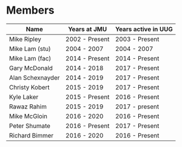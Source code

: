 # Members


| Name          | Years at JMU  | Years active in UUG  |
| ------------- | ------------- | -------------------- |
| Mike Ripley   | 2002 - Present| 2003 - Present       |
| Mike Lam (stu)| 2004 - 2007   | 2004 - 2007          |
| Mike Lam (fac)| 2014 - Present| 2014 - Present       |
| Gary McDonald | 2014 - 2018   | 2017 - Present       |
| Alan Schexnayder | 2014 - 2019   | 2017 - Present |
| Christy Kobert| 2015 - 2019   | 2017 - Present       |
| Kyle Laker    | 2015 - Present| 2016 - Present       |
| Rawaz Rahim   | 2015 - 2019   | 2017 - present       |
| Mike McGloin  | 2016 - 2020   | 2016 - Present       |
| Peter Shumate | 2016 - Present| 2017 - Present       |
| Richard Bimmer| 2016 - 2020   | 2016 - Present       |
